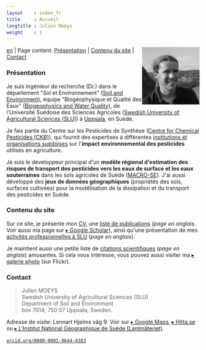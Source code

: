```yaml
---
layout    : index_fr
title     : Accueil
longtitle : Julien Moeys
weight    : 1
---
```


<img src="/assets/img/jmoeys-avatar-small.jpg" alt="Photo de Julien Moeys" align="right"/>

[en](/) | Page content: [Présentation](#presentation) | 
[Contenu du site](#contenudusite) | [Contact](#contact) 

### Présentation   <a name="presentation"></a>

Je suis ingénieur de recherche (Dr.) dans le département "Sol et 
Environnement" ([Soil and Environment][SLUSoil]), équipe "Biogéophysique 
et Qualité des Eaux" ([Biogeophysics and Water Quality][BGFVV]), 
de l'Université Suédoise des Sciences Agricoles ([Swedish 
University of Agricultural Sciences (SLU)][SLU]) à [Uppsala][], en 
Suède.

Je fais partie du Centre sur les Pesticides de Synthèse 
([Centre for Chemical Pesticides (CKB)][CKB]), qui fournit des 
expertises à différentes [institutions et organisations 
suédoises][CKBRef] sur l'**impact environnemental des pesticides** 
utilisés en agriculture. 

Je suis le développeur principal d'un **modèle régional d'estimation 
des risques de transport des pesticides vers les eaux de surface 
et les eaux souterraines** dans les sols agricoles de Suède 
([MACRO-SE][]). J'ai aussi développé des **jeux de données 
géographiques** (propriétés des sols, surfaces cultivées) pour 
la modélisation de la dissipation et du transport des pesticides 
en Suède.



### Contenu du site   <a name="contenudusite"></a>

Sur ce site, je présente mon [CV](/CV/), une [liste de 
publications](/Publications/) (_page en anglais_. Voir aussi ma page
sur [&#9656; Google Scholar][jmScholar]), ainsi qu'une présentation 
de mes [activités professionnelles à SLU](/Activities/) (_page en 
anglais_).

Je maintient aussi une petite liste de [citations 
scientifiques](/Quotations/) (_page en anglais_) amusantes. 
Si cela vous intéresse, vous pouvez aussi visiter ma [&#9656; galerie 
photo][jmFlickr] (sur Flickr).



### Contact   <a name="contact"></a>

> Julien MOEYS   
> Swedish University of Agricultural Sciences (SLU)   
> Department of Soil and Environment   
> box 7014; 750 07 Uppsala, Sweden.

Adresse de visite: Lennart Hjelms väg 9. Voir sur [&#9656; Google 
Maps][gMapSLU], [&#9656; Hitta.se][hMapSLU] ou [&#9656; L'Institut 
National Géographique de Suède (Lantmäteriet)][sluLM].

<a href="http://orcid.org/0000-0001-9644-4383" alt="ORCID de Julien Moeys" class="ORCID" ><code>orcid.org/0000-0001-9644-4383</code></a>



<!-- List of links -->
[SLU]:        http://www.slu.se/  "Swedish University of Agricultural Sciences (SLU)" 
[SLUSoil]:    http://www.slu.se/soil  "department of Soil and Environment (@SLU)" 
[BGFVV]:      http://www.slu.se/en/departments/soil-environment/research/biogeophysics-and-water-quality/  "Biogeophysics and Water Quality group (@SLU)" 
[Uppsala]:    https://fr.wikipedia.org/wiki/Uppsala "Uppsala (Wikipedia)"
[CKB]:        http://www.slu.se/en/collaborative-centres-and-projects/centre-for-chemical-pesticides-ckb1/ "Centre for Chemical Pesticides (CKB) (@SLU)" 
[CKBRef]:     http://www.slu.se/en/collaborative-centres-and-projects/centre-for-chemical-pesticides-ckb1/about-us/reference-group/  "CKB Reference group (@SLU)" 
[MACRO-SE]:   http://www.slu.se/sv/centrumbildningar-och-projekt/kompetenscentrum-for-kemiska-bekampningsmedel/verksamhetsomraden/modeller/macro-se/  "MACRO-SE model (@SLU)" 
[jmFlickr]:   https://www.flickr.com/photos/julienmoeys  "Julien Moeys picture gallery (@Flickr)" 
[jmScholar]:  http://scholar.google.com/citations?user=cRNn-IMAAAAJ  "Julien Moeys on Google Scholar"  
[gMapSLU]:    https://goo.gl/maps/Jn13M  "Map of SLU (Google Maps)"
[hMapSLU]:    http://www.hitta.se/kartan?s=e554f834 "Map of SLU (Hitta.se)"
[sluLM]:      http://kso2.lantmateriet.se/?e=649249&n=6634006&z=12 "Map of SLU (Lantmateriet.se)"

<!-- Longer links -->

